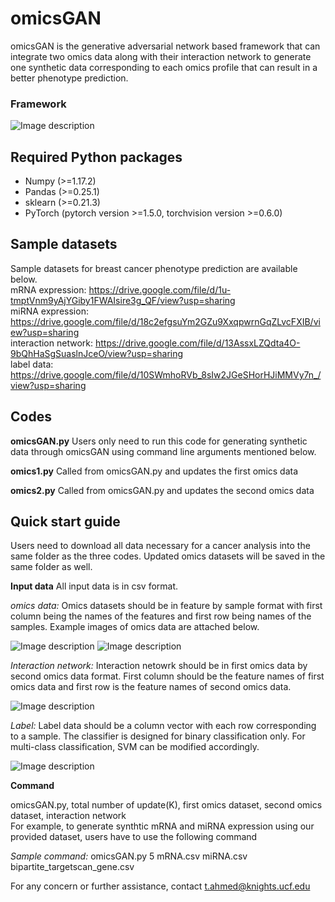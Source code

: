 # omicsGAN
omicsGAN is the generative adversarial network based framework that can integrate two omics data along with their interaction network to generate one synthetic data corresponding to each omics profile that can result in a better phenotype prediction. 


### **Framework**
![Image description](https://github.com/compbiolabucf/omicsGAN/blob/main/netflow-1.png)

<!---
## **BRCA_mRNA.py**
The framework to update mRNA expression for breast cancer (update k). It takes <img src="https://render.githubusercontent.com/render/math?math=H_x^{(k-1)}"> and 
<img src="https://render.githubusercontent.com/render/math?math=H_y^{(k-1)}"> as input and generates <img src="https://render.githubusercontent.com/render/math?math=H_x^{(k)}"> . User has to define the value of variable **update** that represents the value of k in the generated data. 

## **BRCA_miRNA.py**
The framework to update miRNA expression for breast cancer (update k). It takes <img src="https://render.githubusercontent.com/render/math?math=H_y^{(k-1)}"> and 
<img src="https://render.githubusercontent.com/render/math?math=H_x^{(k-1)}"> as input and generates <img src="https://render.githubusercontent.com/render/math?math=H_y^{(k)}"> . User has to define the value of variable **update** that represents the value of k in the generated data. 

## **rand_mRNA_BRCA.py**
The framework to update mRNA expression for breast cancer (update k) using a random network. It takes <img src="https://render.githubusercontent.com/render/math?math=H_x^{(k-1)}"> and <img src="https://render.githubusercontent.com/render/math?math=H_y^{(k-1)}"> as input and generates <img src="https://render.githubusercontent.com/render/math?math=H_x^{(k)}"> . User has to define the value of variable **update** that represents the value of k in the generated data and **serial** that indicates the number of random network being used (serial=[1,2,...10]). It generates multiple synthetic data at multiple epochs and saves them at the current directory. As there are multiple phenotypes to be predicted, based on the printed validation AUC, user has to choose the best epoch and the corrosponding sythetic data.   

## **rand_miRNA_BRCA.py**
The framework to update miRNA expression for breast cancer (update k) using a random network. It takes <img src="https://render.githubusercontent.com/render/math?math=H_y^{(k-1)}"> and <img src="https://render.githubusercontent.com/render/math?math=H_x^{(k-1)}"> as input and generates <img src="https://render.githubusercontent.com/render/math?math=H_y^{(k)}"> . User has to define the value of variable **update** that represents the value of k in the generated data and **serial** that indicates the number of random network being used (serial=[1,2,...10]). It generates multiple synthetic data at multiple epochs and saves them at the current directory. As there are multiple phenotypes to be predicted, based on the printed validation AUC, user has to choose the best epoch and the corrosponding sythetic data.   


## **OV_mRNA.py**
The framework to update mRNA expression for ovarian cancer (update k). It takes <img src="https://render.githubusercontent.com/render/math?math=H_x^{(k-1)}"> and 
<img src="https://render.githubusercontent.com/render/math?math=H_y^{(k-1)}"> as input and generates <img src="https://render.githubusercontent.com/render/math?math=H_x^{(k)}"> . User has to define the value of variable **update** that represents the value of k in the generated data. 

## **OV_miRNA.py**
The framework to update miRNA expression for ovarian cancer (update k). It takes <img src="https://render.githubusercontent.com/render/math?math=H_y^{(k-1)}"> and 
<img src="https://render.githubusercontent.com/render/math?math=H_x^{(k-1)}"> as input and generates <img src="https://render.githubusercontent.com/render/math?math=H_y^{(k)}"> . User has to define the value of variable **update** that represents the value of k in the generated data. 

## **LUAD_mRNA.py**
The framework to update mRNA expression for lung cancer (update k). It takes <img src="https://render.githubusercontent.com/render/math?math=H_x^{(k-1)}"> and 
<img src="https://render.githubusercontent.com/render/math?math=H_y^{(k-1)}"> as input and generates <img src="https://render.githubusercontent.com/render/math?math=H_x^{(k)}"> . User has to define the value of variable **update** that represents the value of k in the generated data. 

## **LUAD_miRNA.py**
The framework to update miRNA expression for lung cancer (update k). It takes <img src="https://render.githubusercontent.com/render/math?math=H_y^{(k-1)}"> and 
<img src="https://render.githubusercontent.com/render/math?math=H_x^{(k-1)}"> as input and generates <img src="https://render.githubusercontent.com/render/math?math=H_y^{(k)}"> . User has to define the value of variable **update** that represents the value of k in the generated data. 

--->


## Required Python packages
- Numpy (>=1.17.2)
- Pandas (>=0.25.1)
- sklearn (>=0.21.3)
- PyTorch (pytorch version >=1.5.0, torchvision version >=0.6.0)

## Sample datasets 
Sample datasets for breast cancer phenotype prediction are available below.\
mRNA expression: https://drive.google.com/file/d/1u-tmptVnm9yAjYGiby1FWAIsire3g_QF/view?usp=sharing \
miRNA expression: https://drive.google.com/file/d/18c2efgsuYm2GZu9XxqpwrnGqZLvcFXIB/view?usp=sharing \
interaction network: https://drive.google.com/file/d/13AssxLZQdta4O-9bQhHaSgSuaslnJceO/view?usp=sharing \
label data: https://drive.google.com/file/d/10SWmhoRVb_8sIw2JGeSHorHJiMMVy7n_/view?usp=sharing


## Codes
**omicsGAN.py**
Users only need to run this code for generating synthetic data through omicsGAN using command line arguments mentioned below.  

**omics1.py**
Called from omicsGAN.py and updates the first omics data

**omics2.py**
Called from omicsGAN.py and updates the second omics data


## Quick start guide
Users need to download all data necessary for a cancer analysis into the same folder as the three codes. Updated omics datasets will be saved in the same folder as well. 

**Input data**
All input data is in csv format.

*omics data:*
Omics datasets should be in feature by sample format with first column being the names of the features and first row being names of the samples. Example images of omics data are attached below. 

![Image description](https://github.com/compbiolabucf/omicsGAN/blob/main/Omics1.PNG) 
![Image description](https://github.com/compbiolabucf/omicsGAN/blob/main/Omics2.PNG) 

*Interaction network:*
Interaction netowrk should be in first omics data by second omics data format. First column should be the feature names of first omics data and first row is the feature names of second omics data. 

![Image description](https://github.com/compbiolabucf/omicsGAN/blob/main/network.PNG) 

*Label:*
Label data should be a column vector with each row corresponding to a sample. The classifier is designed for binary classification only. For multi-class classification, SVM can be modified accordingly. 

![Image description](https://github.com/compbiolabucf/omicsGAN/blob/main/label.PNG) 

**Command** 

omicsGAN.py, total number of update(K), first omics dataset, second omics dataset, interaction network \
For example, to generate synthtic mRNA and miRNA expression using our provided dataset, users have to use the following command

*Sample command:* omicsGAN.py 5 mRNA.csv miRNA.csv bipartite_targetscan_gene.csv

For any concern or further assistance, contact t.ahmed@knights.ucf.edu
